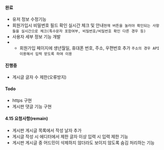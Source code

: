 


#### 완료
- 유저 정보 수정기능
- 회원가입시 비밀번호 필드 확인 실시간 체크 및 안내`현재 버튼을 눌러야 확인되는 사항들을 실시간으로 체크(특수문자 포함여부, 비밀번호/비밀번호 확인 다른 경우 등)`
- 사용자 세부 정보 기능 개발
- - 회원가입 페이지에 생년월일, 휴대폰 번호, 주소, 우편번호 추가
    `주소의 경우 API이용해서 입력 받도록 하여 이용`

#### 진행중
- 게시글 글자 수 제한(오류방지)



#### Todo
- https 구현
- 게시판 댓글 기능 구현


#### 4.15 요청사항(remain)

- 게시판 게시글 목록에서 작성 날자 추가
- 게시글 작성 시 에디터에서 제한 글자 이상 입력 시 입력 제한 기능
- 게시판 게시글 중 어드민이 삭제하지 않더라도 보이지 않도록 숨김 처리하는 기능


